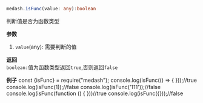 ```ts
medash.isFunc(value: any):boolean
```
判断值是否为函数类型

**参数**  
1. `value`(any): 需要判断的值

**返回**  
`boolean:`值为函数类型返回`true`,否则返回`false`  

**例子**
<me-embed>
const {isFunc} = require("medash");
console.log(isFunc(() => { }));//true
console.log(isFunc(1));//false
console.log(isFunc('111'));//false
console.log(isFunc(function () { }))//true
console.log(isFunc({}));//false
</me-embed>